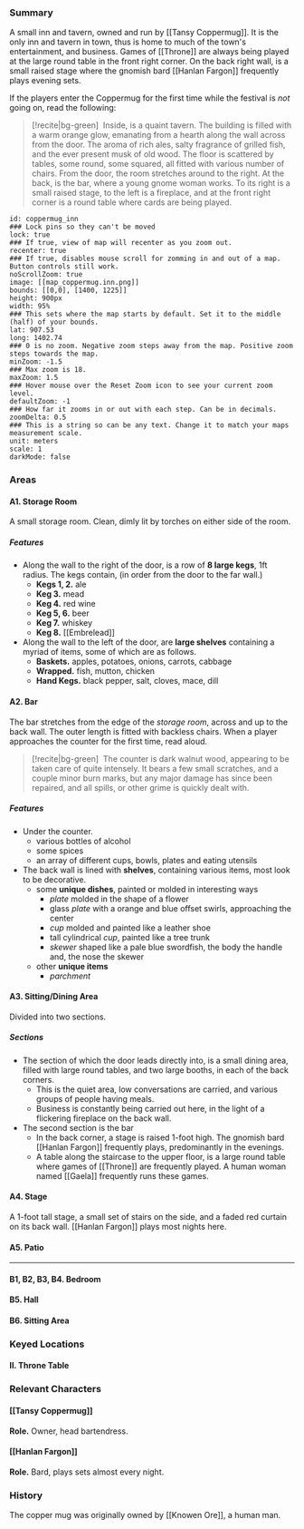 ### Summary
A small inn and tavern, owned and run by [[Tansy Coppermug]]. It is the only inn and tavern in town, thus is home to much of the town's entertainment, and business. Games of [[Throne]] are always being played at the large round table in the front right corner. On the back right wall, is a small raised stage where the gnomish bard [[Hanlan Fargon]] frequently plays evening sets. 

If the players enter the Coppermug for the first time while the festival is *not* going on, read the following: 

> [!recite|bg-green] ‎ 
> Inside, is a quaint tavern. The building is filled with a warm orange glow, emanating from a hearth along the wall across from the door. The aroma of rich ales, salty fragrance of grilled fish, and the ever present musk of old wood. The floor is scattered by tables, some round, some squared, all fitted with various number of chairs. From the door, the room stretches around to the right. At the back, is the bar, where a young gnome woman works. To its right is a small raised stage, to the left is a fireplace, and at the front right corner is a round table where cards are being played.

```leaflet  
id: coppermug_inn
### Lock pins so they can't be moved  
lock: true  
### If true, view of map will recenter as you zoom out.  
recenter: true  
### If true, disables mouse scroll for zomming in and out of a map. Button controls still work.  
noScrollZoom: true  
image: [[map_coppermug.inn.png]]
bounds: [[0,0], [1400, 1225]]  
height: 900px  
width: 95%  
### This sets where the map starts by default. Set it to the middle (half) of your bounds.  
lat: 907.53  
long: 1402.74  
### 0 is no zoom. Negative zoom steps away from the map. Positive zoom steps towards the map.  
minZoom: -1.5  
### Max zoom is 18.  
maxZoom: 1.5  
### Hover mouse over the Reset Zoom icon to see your current zoom level.  
defaultZoom: -1  
### How far it zooms in or out with each step. Can be in decimals.  
zoomDelta: 0.5  
### This is a string so can be any text. Change it to match your maps measurement scale.  
unit: meters  
scale: 1  
darkMode: false  
```

### Areas
#### A1. Storage Room
A small storage room. Clean, dimly lit by torches on either side of the room. 

##### Features
* Along the wall to the right of the door, is a row of **8 large kegs**, 1ft radius. The kegs contain, (in order from the door to the far wall.) 
	* **Kegs 1, 2.** ale
	* **Keg 3.** mead
	* **Keg 4.** red wine
	* **Keg 5, 6.** beer
	* **Keg 7.** whiskey
	* **Keg 8.** [[Embrelead]]
* Along the wall to the left of the door, are **large shelves** containing a myriad of items, some of which are as follows.
	* **Baskets.** apples, potatoes, onions, carrots, cabbage
	* **Wrapped.** fish, mutton, chicken
	* **Hand Kegs.** black pepper, salt, cloves, mace, dill

#### A2. Bar
The bar stretches from the edge of the *storage room*, across and up to the back wall. The outer length is fitted with backless chairs. When a player approaches the counter for the first time, read aloud.

> [!recite|bg-green] ‎ 
> The counter is dark walnut wood, appearing to be taken care of quite intensely. It bears a few small scratches, and a couple minor burn marks, but any major damage has since been repaired, and all spills, or other grime is quickly dealt with.

##### Features
* Under the counter.
	* various bottles of alcohol
	* some spices
	* an array of different cups, bowls, plates and eating utensils
* The back wall is lined with **shelves**, containing various items, most look to be decorative.
	* some **unique dishes**, painted or molded in interesting ways
		* *plate* molded in the shape of a flower
		* glass *plate* with a orange and blue offset swirls, approaching the center 
		* *cup* molded and painted like a leather shoe
		* tall cylindrical *cup*, painted like a tree trunk 
		* *skewer* shaped like a pale blue swordfish, the body the handle and, the nose the skewer
	* other **unique items**
		* *parchment*

#### A3. Sitting/Dining Area
Divided into two sections.

##### Sections
* The section of which the door leads directly into, is a small dining area, filled with large round tables, and two large booths, in each of the back corners. 
	* This is the quiet area, low conversations are carried, and various groups of people having meals. 
	* Business is constantly being carried out here, in the light of a flickering fireplace on the back wall.
* The second section is the bar
	* In the back corner, a stage is raised 1-foot high. The gnomish bard [[Hanlan Fargon]] frequently plays, predominantly in the evenings.
	* A table along the staircase to the upper floor, is a large round table where games of [[Throne]] are frequently played. A human woman named [[Gaela]] frequently runs these games.

#### A4. Stage
A 1-foot tall stage, a small set of stairs on the side, and a faded red curtain on its back wall. [[Hanlan Fargon]] plays most nights here.

#### A5. Patio


***
#### B1, B2, B3, B4. Bedroom
#### B5. Hall
#### B6. Sitting Area

### Keyed Locations
#### II. Throne Table

### Relevant Characters
#### [[Tansy Coppermug]]
**Role.** Owner, head bartendress.

#### [[Hanlan Fargon]]
**Role.** Bard, plays sets almost every night.

### History
The copper mug was originally owned by [[Knowen Ore]], a human man.